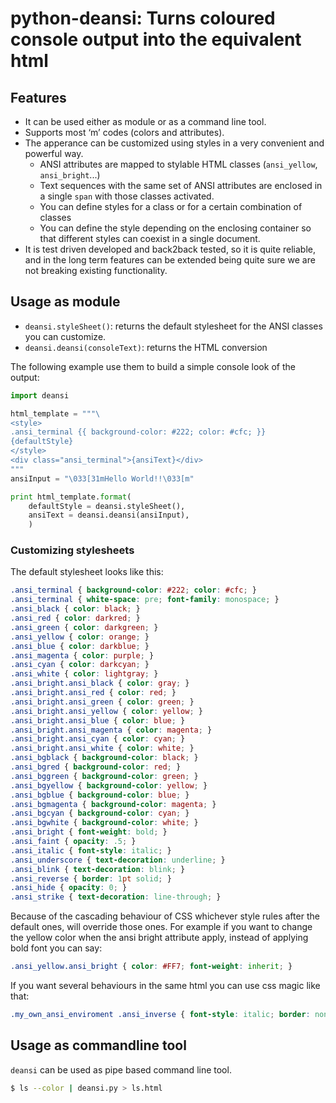 # python-deansi: Turns coloured console output into the equivalent html



## Features

- It can be used either as module or as a command line tool.
- Supports most ‘m’ codes (colors and attributes).
- The apperance can be customized using styles in a very convenient and powerful way.
	- ANSI attributes are mapped to stylable HTML classes (`ansi_yellow`, `ansi_bright`...)
	- Text sequences with the same set of ANSI attributes are enclosed in a single  `span` with those classes activated.
	- You can define styles for a class or for a certain combination of classes
	- You can define the style depending on the enclosing container so that different styles can coexist in a single document.
- It is test driven developed and back2back tested, so it is quite reliable, and in the long term features can be extended being quite sure we are not breaking existing functionality.



## Usage as module


- `deansi.styleSheet()`: returns the default stylesheet for the ANSI classes you can customize.
- `deansi.deansi(consoleText)`: returns the HTML conversion

The following example use them to build a simple console look of the output:

```python
import deansi

html_template = """\
<style>
.ansi_terminal {{ background-color: #222; color: #cfc; }}
{defaultStyle}
</style>
<div class="ansi_terminal">{ansiText}</div>
"""
ansiInput = "\033[31mHello World!!\033[m"

print html_template.format(
    defaultStyle = deansi.styleSheet(),
    ansiText = deansi.deansi(ansiInput),
    )
```

### Customizing stylesheets

The default stylesheet looks like this:

```css
.ansi_terminal { background-color: #222; color: #cfc; }
.ansi_terminal { white-space: pre; font-family: monospace; }
.ansi_black { color: black; }
.ansi_red { color: darkred; }
.ansi_green { color: darkgreen; }
.ansi_yellow { color: orange; }
.ansi_blue { color: darkblue; }
.ansi_magenta { color: purple; }
.ansi_cyan { color: darkcyan; }
.ansi_white { color: lightgray; }
.ansi_bright.ansi_black { color: gray; }
.ansi_bright.ansi_red { color: red; }
.ansi_bright.ansi_green { color: green; }
.ansi_bright.ansi_yellow { color: yellow; }
.ansi_bright.ansi_blue { color: blue; }
.ansi_bright.ansi_magenta { color: magenta; }
.ansi_bright.ansi_cyan { color: cyan; }
.ansi_bright.ansi_white { color: white; }
.ansi_bgblack { background-color: black; }
.ansi_bgred { background-color: red; }
.ansi_bggreen { background-color: green; }
.ansi_bgyellow { background-color: yellow; }
.ansi_bgblue { background-color: blue; }
.ansi_bgmagenta { background-color: magenta; }
.ansi_bgcyan { background-color: cyan; }
.ansi_bgwhite { background-color: white; }
.ansi_bright { font-weight: bold; }
.ansi_faint { opacity: .5; }
.ansi_italic { font-style: italic; }
.ansi_underscore { text-decoration: underline; }
.ansi_blink { text-decoration: blink; }
.ansi_reverse { border: 1pt solid; }
.ansi_hide { opacity: 0; }
.ansi_strike { text-decoration: line-through; }
```


Because of the cascading behaviour of CSS whichever style rules after the default ones, will override those ones.
For example if you want to change the yellow color when the ansi bright attribute apply, instead of applying bold font you can say:

```css
.ansi_yellow.ansi_bright { color: #FF7; font-weight: inherit; }
```

If you want several behaviours in the same html you can use css magic like that:

```css
.my_own_ansi_enviroment .ansi_inverse { font-style: italic; border: none; }
```


## Usage as commandline tool

`deansi` can be used as pipe based command line tool.

```bash
$ ls --color | deansi.py > ls.html
```


